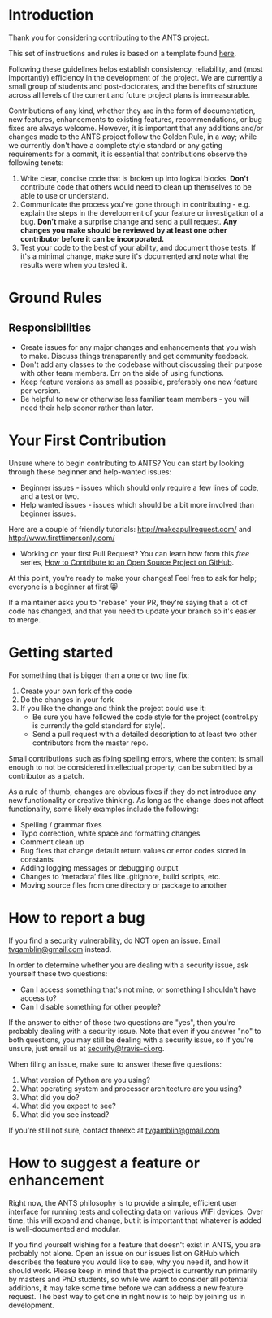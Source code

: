# Introduction

Thank you for considering contributing to the ANTS project.

This set of instructions and rules is based on a template found [here](https://github.com/nayafia/contributing-template).

Following these guidelines helps establish consistency, reliability, and (most importantly) efficiency in the development of the project. We are currently a small group of students and post-doctorates, and the benefits of structure across all levels of the current and future project plans is immeasurable.

Contributions of any kind, whether they are in the form of documentation, new features, enhancements to existing features, recommendations, or bug fixes are always welcome. However, it is important that any additions and/or changes made to the ANTS project follow the Golden Rule, in a way; while we currently don't have a complete style standard or any gating requirements for a commit, it is essential that contributions observe the following tenets:

1. Write clear, concise code that is broken up into logical blocks. **Don't** contribute code that others would need to clean up themselves to be able to use or understand.
2. Communicate the process you've gone through in contributing - e.g. explain the steps in the development of your feature or investigation of a bug. **Don't** make a surprise change and send a pull request. **Any changes you make should be reviewed by at least one other contributor before it can be incorporated.**
3. Test your code to the best of your ability, and document those tests. If it's a minimal change, make sure it's documented and note what the results were when you tested it.

# Ground Rules

## Responsibilities
* Create issues for any major changes and enhancements that you wish to make. Discuss things transparently and get community feedback.
* Don't add any classes to the codebase without discussing their purpose with other team members. Err on the side of using functions.
* Keep feature versions as small as possible, preferably one new feature per version.
* Be helpful to new or otherwise less familiar team members - you will need their help sooner rather than later.

# Your First Contribution

Unsure where to begin contributing to ANTS? You can start by looking through these beginner and help-wanted issues:
* Beginner issues - issues which should only require a few lines of code, and a test or two.
* Help wanted issues - issues which should be a bit more involved than beginner issues.

Here are a couple of friendly tutorials: http://makeapullrequest.com/ and http://www.firsttimersonly.com/

* Working on your first Pull Request? You can learn how from this *free* series, [How to Contribute to an Open Source Project on GitHub](https://egghead.io/series/how-to-contribute-to-an-open-source-project-on-github).

At this point, you're ready to make your changes! Feel free to ask for help; everyone is a beginner at first :smile_cat:

If a maintainer asks you to "rebase" your PR, they're saying that a lot of code has changed, and that you need to update your branch so it's easier to merge.

# Getting started

For something that is bigger than a one or two line fix:

1. Create your own fork of the code
2. Do the changes in your fork
3. If you like the change and think the project could use it:
    * Be sure you have followed the code style for the project (control.py is currently the gold standard for style).
    * Send a pull request with a detailed description to at least two other contributors from the master repo.

Small contributions such as fixing spelling errors, where the content is small enough to not be considered intellectual property, can be submitted by a contributor as a patch.

As a rule of thumb, changes are obvious fixes if they do not introduce any new functionality or creative thinking. As long as the change does not affect functionality, some likely examples include the following:
* Spelling / grammar fixes
* Typo correction, white space and formatting changes
* Comment clean up
* Bug fixes that change default return values or error codes stored in constants
* Adding logging messages or debugging output
* Changes to ‘metadata’ files like .gitignore, build scripts, etc.
* Moving source files from one directory or package to another

# How to report a bug
If you find a security vulnerability, do NOT open an issue. Email tvgamblin@gmail.com instead.

In order to determine whether you are dealing with a security issue, ask yourself these two questions:
* Can I access something that's not mine, or something I shouldn't have access to?
* Can I disable something for other people?

If the answer to either of those two questions are "yes", then you're probably dealing with a security issue. Note that even if you answer "no" to both questions, you may still be dealing with a security issue, so if you're unsure, just email us at security@travis-ci.org.

When filing an issue, make sure to answer these five questions:

1. What version of Python are you using?
2. What operating system and processor architecture are you using?
3. What did you do?
4. What did you expect to see?
5. What did you see instead?

If you're still not sure, contact threexc at tvgamblin@gmail.com


# How to suggest a feature or enhancement

Right now, the ANTS philosophy is to provide a simple, efficient user interface for running tests and collecting data on various WiFi devices. Over time, this will expand and change, but it is important that whatever is added is well-documented and modular.

If you find yourself wishing for a feature that doesn't exist in ANTS, you are probably not alone. Open an issue on our issues list on GitHub which describes the feature you would like to see, why you need it, and how it should work. Please keep in mind that the project is currently run primarily by masters and PhD students, so while we want to consider all potential additions, it may take some time before we can address a new feature request. The best way to get one in right now is to help by joining us in development.
